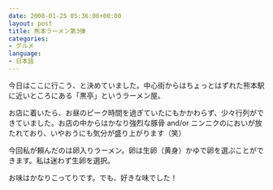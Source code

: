 ```yaml
---
date: 2008-01-25 05:36:06+00:00
layout: post
title: 熊本ラーメン第3弾
categories:
- グルメ
language:
- 日本語
---
```


今日はここに行こう、と決めていました。中心街からはちょっとはずれた熊本駅に近いところにある「黒亭」というラーメン屋。

お店に着いたら、お昼のピーク時間を過ぎていたにもかかわらず、少々行列ができていました。お店の中からはかなり強烈な豚骨 and/or ニンニクのにおいが放たれており、いやおうにも気分が盛り上がります（笑）

今回私が頼んだのは卵入りラーメン。卵は生卵（黄身）かゆで卵を選ぶことができます。私は迷わず生卵を選択。

お味はかなりこってりです。でも、好きな味でした！
